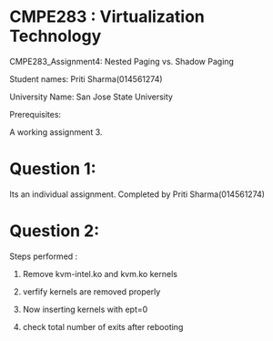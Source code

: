 #  CMPE283 : Virtualization Technology
   CMPE283_Assignment4: Nested Paging vs. Shadow Paging
   
   Student names: Priti Sharma(014561274)
   
   University Name: San Jose State University
   
   
   Prerequisites:
   
   A working assignment 3.
  
# Question 1: 
   Its an individual assignment. Completed by Priti Sharma(014561274)
   
# Question 2:
  Steps performed :
  
  1. Remove kvm-intel.ko and kvm.ko kernels
  
  
  
  2. verfify kernels are removed properly 
  
  
  3. Now inserting kernels with ept=0 
  
  
  4. check total number of exits after rebooting
